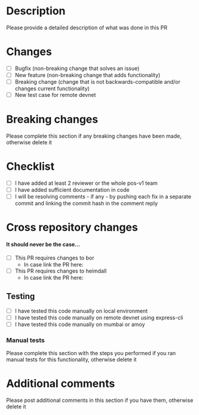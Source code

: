 # Description

Please provide a detailed description of what was done in this PR

# Changes

- [ ] Bugfix (non-breaking change that solves an issue)
- [ ] New feature (non-breaking change that adds functionality)
- [ ] Breaking change (change that is not backwards-compatible and/or changes current functionality)
- [ ] New test case for remote devnet

# Breaking changes

Please complete this section if any breaking changes have been made, otherwise delete it

# Checklist

- [ ] I have added at least 2 reviewer or the whole pos-v1 team
- [ ] I have added sufficient documentation in code
- [ ] I will be resolving comments - if any - by pushing each fix in a separate commit and linking the commit hash in the comment reply

# Cross repository changes

#### It should never be the case...

- [ ] This PR requires changes to bor
  - In case link the PR here:
- [ ] This PR requires changes to heimdall
  - In case link the PR here:

## Testing

- [ ] I have tested this code manually on local environment
- [ ] I have tested this code manually on remote devnet using express-cli
- [ ] I have tested this code manually on mumbai or amoy

### Manual tests

Please complete this section with the steps you performed if you ran manual tests for this functionality, otherwise delete it

# Additional comments

Please post additional comments in this section if you have them, otherwise delete it
